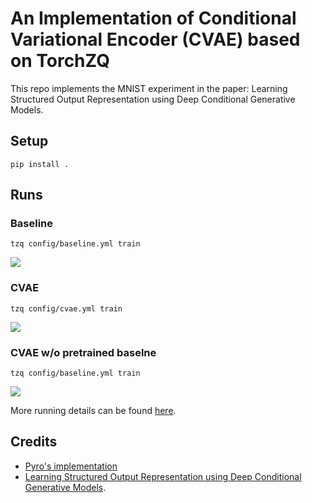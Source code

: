 # An Implementation of Conditional Variational Encoder (CVAE) based on TorchZQ

This repo implements the MNIST experiment in the paper: Learning Structured Output Representation using Deep Conditional Generative Models.

## Setup

```
pip install .
```

## Runs

### Baseline

```
tzq config/baseline.yml train
```

![](https://api.wandb.ai/files/enhuiz/tzq-cvae/1uf2lr09/media/images/recon_37500_69c4b7d9a6318dfdc3a6.png)

### CVAE

```
tzq config/cvae.yml train
```

![](https://api.wandb.ai/files/enhuiz/tzq-cvae/ujztc6o9/media/images/recon_37500_115b76141b2460c52b8b.png)

### CVAE w/o pretrained baselne

```
tzq config/baseline.yml train
```

![](https://api.wandb.ai/files/enhuiz/tzq-cvae/zyyhp9fj/media/images/recon_28125_5f58ad37d6dba07d472c.png)

More running details can be found [here](https://wandb.ai/enhuiz/tzq-cvae?workspace=user-enhuiz).

## Credits

- [Pyro's implementation](https://pyro.ai/examples/cvae.html#Baseline:-Deterministic-Neural-Network)
- [Learning Structured Output Representation using Deep Conditional Generative Models](https://proceedings.neurips.cc/paper/2015/file/8d55a249e6baa5c06772297520da2051-Paper.pdf).
